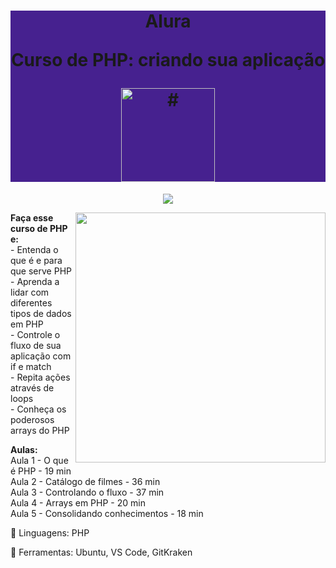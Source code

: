 <h1 align="center" style="background-color:#46218f"> 

<p>Alura</p>
<p>Curso de
PHP: criando sua aplicação
</p>
<a href="https://cursos.alura.com.br/course/php-criando-aplicacao">
<img src="https://www.alura.com.br/assets/api/cursos/php-criando-aplicacao.svg" 
alt="#" width="150" height="150">
</a> 
</h1>

<p align="center">
<img loading="lazy" src="http://img.shields.io/static/v1?label=STATUS&message=EM%20DESENVOLVIMENTO&color=GREEN&style=for-the-badge"/>
</p>
<img src="https://raw.githubusercontent.com/MicaelliMedeiros/micaellimedeiros/master/image/computer-illustration.png" min-width="400px" max-width="400px" width="400px" align="right">

<p align="left"> 
  <strong>Faça esse curso de PHP e:</strong></br>
- Entenda o que é e para que serve PHP</br>
- Aprenda a lidar com diferentes tipos de dados em PHP</br>
- Controle o fluxo de sua aplicação com if e match</br>
- Repita ações através de loops</br>
- Conheça os poderosos arrays do PHP</br>
</p>

<p align="left">
  <strong>Aulas:</strong> </br> 
Aula 1 - O que é PHP - 19 min</br>
Aula 2 - Catálogo de filmes - 36 min</br>
Aula 3 - Controlando o fluxo - 37 min</br>
Aula 4 - Arrays em PHP - 20 min</br>
Aula 5 - Consolidando conhecimentos - 18 min</br>
</p>

<p align="left">
  🐙 Linguagens: PHP
</p>

<p align="left">
  💼 Ferramentas: Ubuntu, VS Code, GitKraken
</p>
